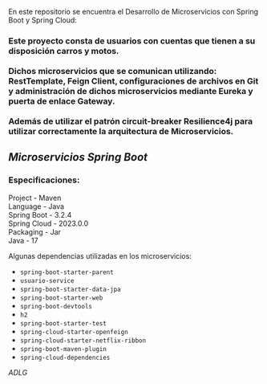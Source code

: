 En este repositorio se encuentra el Desarrollo de Microservicios con Spring Boot y Spring Cloud:

<h3>
Este proyecto consta de usuarios con cuentas que tienen a su disposición carros y motos.<br>
<br>Dichos microservicios que se comunican utilizando:<br>
RestTemplate, Feign Client, configuraciones de archivos en Git y administración de dichos microservicios mediante Eureka y puerta de enlace Gateway.<br>
<br>Además de utilizar el patrón circuit-breaker Resilience4j para utilizar correctamente la arquitectura de Microservicios.
</h3>

## ***Microservicios Spring Boot***

### Especificaciones:

Project - Maven <br>
Language - Java <br>
Spring Boot - 3.2.4 <br>
Spring Cloud - 2023.0.0 <br>
Packaging - Jar <br>
Java - 17 <br>

Algunas dependencias utilizadas en los microservicios:
* `spring-boot-starter-parent`
* `usuario-service`
* `spring-boot-starter-data-jpa`
* `spring-boot-starter-web`
* `spring-boot-devtools`
* `h2`
* `spring-boot-starter-test`
* `spring-cloud-starter-openfeign`
* `spring-cloud-starter-netflix-ribbon`
* `spring-boot-maven-plugin`
* `spring-cloud-dependencies`

*ADLG*
